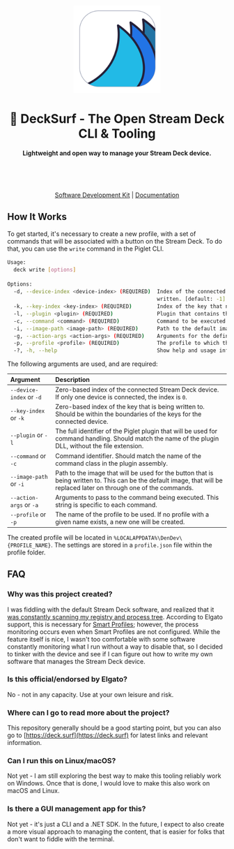 <div align="center">
	<img alt="Piglet icon" src="images/logo.png" width="200" height="200" />
	<h1>🌊 DeckSurf - The Open Stream Deck CLI & Tooling</h1>
	<p>
		<b>Lightweight and open way to manage your Stream Deck device.</b>
	</p>
	<br>
	<br>
	<br>
</div>

<div align="center">
	<p><a href="https://github.com/dend/decksurf-sdk">Software Development Kit</a> | <a href="https://docs.deck.surf">Documentation</a></p>
</div>


## How It Works

To get started, it's necessary to create a new profile, with a set of commands that will be associated with a button on the Stream Deck. To do that, you can use the `write` command in the Piglet CLI.

```bash
Usage:
  deck write [options] 

Options:
  -d, --device-index <device-index> (REQUIRED)  Index of the connected device, to which a key setting should be
                                                written. [default: -1]
  -k, --key-index <key-index> (REQUIRED)        Index of the key that needs to be written. [default: -1]
  -l, --plugin <plugin> (REQUIRED)              Plugin that contains the relevant command. [default: ]
  -c, --command <command> (REQUIRED)            Command to be executed. [default: ]
  -i, --image-path <image-path> (REQUIRED)      Path to the default image for the button. [default: ]
  -g, --action-args <action-args> (REQUIRED)    Arguments for the defined action. [default: ]
  -p, --profile <profile> (REQUIRED)            The profile to which the command should be added. [default: ]
  -?, -h, --help                                Show help and usage information
```

The following arguments are used, and are required:

| Argument                 | Description |
|:-------------------------|:------------|
| `--device-index` or `-d` | Zero-based index of the connected Stream Deck device. If only one device is connected, the index is `0`. |
| `--key-index` or `-k`    | Zero-based index of the key that is being written to. Should be within the boundaries of the keys for the connected device. |
| `--plugin` or `-l`       | The full identifier of the Piglet plugin that will be used for command handling. Should match the name of the plugin DLL, without the file extension. |
| `--command` or `-c`      | Command identifier. Should match the name of the command class in the plugin assembly. |
| `--image-path` or `-i`   | Path to the image that will be used for the button that is being written to. This can be the default image, that will be replaced later on through one of the commands. |
| `--action-args` or `-a`  | Arguments to pass to the command being executed. This string is specific to each command. |
| `--profile` or `-p`      | The name of the profile to be used. If no profile with a given name exists, a new one will be created. |

The created profile will be located in `%LOCALAPPDATA%\DenDev\{PROFILE_NAME}`. The settings are stored in a `profile.json` file within the profile folder.

## FAQ

### Why was this project created?

I was fiddling with the default Stream Deck software, and realized that it [was constantly scanning my registry and process tree](https://twitter.com/DennisCode/status/1401230392527523856). According to Elgato support, this is necessary for [Smart Profiles](https://help.elgato.com/hc/en-us/articles/360053419071-Elgato-Stream-Deck-Smart-Profiles); however, the process monitoring occurs even when Smart Profiles are not configured. While the feature itself is nice, I wasn't too comfortable with some software constantly monitoring what I run without a way to disable that, so I decided to tinker with the device and see if I can figure out how to write my own software that manages the Stream Deck device.

### Is this official/endorsed by Elgato?

No - not in any capacity. Use at your own leisure and risk.

### Where can I go to read more about the project?

This repository generally should be a good starting point, but you can also go to [https://deck.surf](https://deck.surf) for latest links and relevant information.

### Can I run this on Linux/macOS?

Not yet - I am still exploring the best way to make this tooling reliably work on Windows. Once that is done, I would love to make this also work on macOS and Linux.

### Is there a GUI management app for this?

Not yet - it's just a CLI and a .NET SDK. In the future, I expect to also create a more visual approach to managing the content, that is easier for folks that don't want to fiddle with the terminal.
